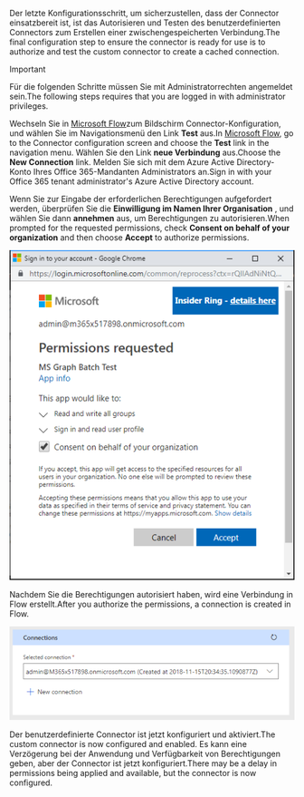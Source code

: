 <!-- markdownlint-disable MD002 MD041 -->

<span data-ttu-id="adbd2-101">Der letzte Konfigurationsschritt, um sicherzustellen, dass der Connector einsatzbereit ist, ist das Autorisieren und Testen des benutzerdefinierten Connectors zum Erstellen einer zwischengespeicherten Verbindung.</span><span class="sxs-lookup"><span data-stu-id="adbd2-101">The final configuration step to ensure the connector is ready for use is to authorize and test the custom connector to create a cached connection.</span></span>

> [!IMPORTANT]
> <span data-ttu-id="adbd2-102">Für die folgenden Schritte müssen Sie mit Administratorrechten angemeldet sein.</span><span class="sxs-lookup"><span data-stu-id="adbd2-102">The following steps requires that you are logged in with administrator privileges.</span></span>

<span data-ttu-id="adbd2-103">Wechseln Sie in [Microsoft Flow](https://flow.microsoft.com)zum Bildschirm Connector-Konfiguration, und wählen Sie im Navigationsmenü den Link **Test** aus.</span><span class="sxs-lookup"><span data-stu-id="adbd2-103">In [Microsoft Flow](https://flow.microsoft.com), go to the Connector configuration screen and choose the **Test** link in the navigation menu.</span></span> <span data-ttu-id="adbd2-104">Wählen Sie den Link **neue Verbindung** aus.</span><span class="sxs-lookup"><span data-stu-id="adbd2-104">Choose the **New Connection** link.</span></span> <span data-ttu-id="adbd2-105">Melden Sie sich mit dem Azure Active Directory-Konto Ihres Office 365-Mandanten Administrators an.</span><span class="sxs-lookup"><span data-stu-id="adbd2-105">Sign in with your Office 365 tenant administrator's Azure Active Directory account.</span></span>

<span data-ttu-id="adbd2-106">Wenn Sie zur Eingabe der erforderlichen Berechtigungen aufgefordert werden, überprüfen Sie die **Einwilligung im Namen Ihrer Organisation** , und wählen Sie dann **annehmen** aus, um Berechtigungen zu autorisieren.</span><span class="sxs-lookup"><span data-stu-id="adbd2-106">When prompted for the requested permissions, check **Consent on behalf of your organization** and then choose **Accept** to authorize permissions.</span></span>

![Screenshot der Berechtigungs Ansage](./images/flow-conn8.png)

<span data-ttu-id="adbd2-108">Nachdem Sie die Berechtigungen autorisiert haben, wird eine Verbindung in Flow erstellt.</span><span class="sxs-lookup"><span data-stu-id="adbd2-108">After you authorize the permissions, a connection is created in Flow.</span></span>

![Screenshot der erstellten Verbindung in Microsoft Flow](./images/flow-conn9.png)

<span data-ttu-id="adbd2-110">Der benutzerdefinierte Connector ist jetzt konfiguriert und aktiviert.</span><span class="sxs-lookup"><span data-stu-id="adbd2-110">The custom connector is now configured and enabled.</span></span> <span data-ttu-id="adbd2-111">Es kann eine Verzögerung bei der Anwendung und Verfügbarkeit von Berechtigungen geben, aber der Connector ist jetzt konfiguriert.</span><span class="sxs-lookup"><span data-stu-id="adbd2-111">There may be a delay in permissions being applied and available, but the connector is now configured.</span></span>